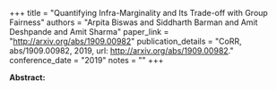 +++
title = "Quantifying Infra-Marginality and Its Trade-off with Group Fairness"
authors = "Arpita Biswas and Siddharth Barman and Amit Deshpande and Amit Sharma"
paper_link = "http://arxiv.org/abs/1909.00982"
publication_details = "CoRR, abs/1909.00982, 2019, url: <a href='http://arxiv.org/abs/1909.00982' target='_blank'>http://arxiv.org/abs/1909.00982</a>."
conference_date = "2019"
notes = ""
+++

<b>Abstract:</b>
